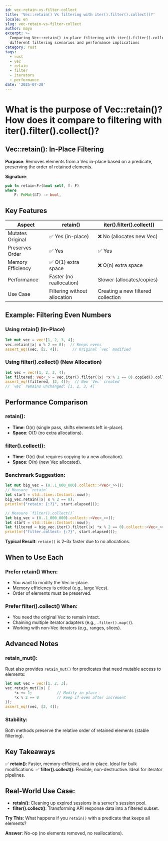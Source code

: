 ```yaml
---
id: vec-retain-vs-filter-collect
title: 'Vec::retain() Vs filtering with iter().filter().collect()?'
locale: en
slug: vec-retain-vs-filter-collect
author: mayo
excerpt: >-
  Comparing Vec::retain() in-place filtering with iter().filter().collect() for
  different filtering scenarios and performance implications
category: rust
tags:
  - rust
  - vec
  - retain
  - filter
  - iterators
  - performance
date: '2025-07-28'
---
```


# What is the purpose of Vec::retain()? How does it compare to filtering with iter().filter().collect()?

## Vec::retain(): In-Place Filtering

**Purpose**: Removes elements from a Vec in-place based on a predicate, preserving the order of retained elements.

**Signature**:
```rust
pub fn retain<F>(&mut self, f: F)
where
    F: FnMut(&T) -> bool,
```

## Key Features

| Aspect | retain() | iter().filter().collect() |
|--------|----------|---------------------------|
| Mutates Original | ✅ Yes (in-place) | ❌ No (allocates new Vec) |
| Preserves Order | ✅ Yes | ✅ Yes |
| Memory Efficiency | ✅ O(1) extra space | ❌ O(n) extra space |
| Performance | Faster (no reallocation) | Slower (allocates/copies) |
| Use Case | Filtering without allocation | Creating a new filtered collection |

## Example: Filtering Even Numbers

### Using retain() (In-Place)
```rust
let mut vec = vec![1, 2, 3, 4];
vec.retain(|x| x % 2 == 0);  // Keeps evens
assert_eq!(vec, [2, 4]);      // Original `vec` modified
```

### Using filter().collect() (New Allocation)
```rust
let vec = vec![1, 2, 3, 4];
let filtered: Vec<_> = vec.iter().filter(|x| *x % 2 == 0).copied().collect();
assert_eq!(filtered, [2, 4]);  // New `Vec` created
// `vec` remains unchanged: [1, 2, 3, 4]
```

## Performance Comparison

### retain():
- **Time**: O(n) (single pass, shifts elements left in-place).
- **Space**: O(1) (no extra allocations).

### filter().collect():
- **Time**: O(n) (but requires copying to a new allocation).
- **Space**: O(n) (new Vec allocated).

### Benchmark Suggestion:
```rust
let mut big_vec = (0..1_000_000).collect::<Vec<_>>();
// Measure `retain`
let start = std::time::Instant::now();
big_vec.retain(|x| x % 2 == 0);
println!("retain: {:?}", start.elapsed());

// Measure `filter().collect()`
let big_vec = (0..1_000_000).collect::<Vec<_>>();
let start = std::time::Instant::now();
let filtered = big_vec.iter().filter(|x| *x % 2 == 0).collect::<Vec<_>>();
println!("filter.collect: {:?}", start.elapsed());
```

**Typical Result**: `retain()` is 2–3x faster due to no allocations.

## When to Use Each

### Prefer retain() When:
- You want to modify the Vec in-place.
- Memory efficiency is critical (e.g., large Vecs).
- Order of elements must be preserved.

### Prefer filter().collect() When:
- You need the original Vec to remain intact.
- Chaining multiple iterator adapters (e.g., `.filter().map()`).
- Working with non-Vec iterators (e.g., ranges, slices).

## Advanced Notes

### retain_mut():
Rust also provides `retain_mut()` for predicates that need mutable access to elements:

```rust
let mut vec = vec![1, 2, 3];
vec.retain_mut(|x| {
    *x += 1;           // Modify in-place
    *x % 2 == 0        // Keep if even after increment
});
assert_eq!(vec, [2, 4]);
```

### Stability:
Both methods preserve the relative order of retained elements (stable filtering).

## Key Takeaways

✅ **retain()**: Faster, memory-efficient, and in-place. Ideal for bulk modifications.
✅ **filter().collect()**: Flexible, non-destructive. Ideal for iterator pipelines.

## Real-World Use Case:
- **retain()**: Cleaning up expired sessions in a server's session pool.
- **filter().collect()**: Transforming API response data into a filtered subset.

**Try This**: What happens if you `retain()` with a predicate that keeps all elements?

**Answer**: No-op (no elements removed, no reallocations).
